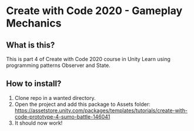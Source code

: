 # Create with Code 2020 - Gameplay Mechanics

## What is this?
This is part 4 of Create with Code 2020 course in Unity Learn using programming patterns Observer and State.

## How to install?
1. Clone repo in a wanted directory.
2. Open the project and add this package to Assets folder: https://assetstore.unity.com/packages/templates/tutorials/create-with-code-prototype-4-sumo-battle-146041
3. It should now work!
